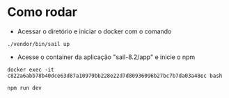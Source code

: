 <h1>Como rodar</h1>

* Acessar o diretório e iniciar o docker com o comando

`./vendor/bin/sail up`

* Acesse o container da aplicação "sail-8.2/app"  e inicie o npm
  
`docker exec -it c822a6abb78b40dce63d87a10979bb228e22d7d80936096b27bc7b7da03a48ec bash`

`npm run dev`
